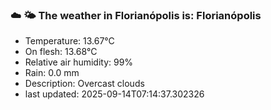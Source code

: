 ### ☁️ 🌤️  The weather in Florianópolis is: Florianópolis

- Temperature: 13.67°C
- On flesh: 13.68°C
- Relative air humidity: 99%
- Rain: 0.0 mm
- Description: Overcast clouds
- last updated: 2025-09-14T07:14:37.302326
